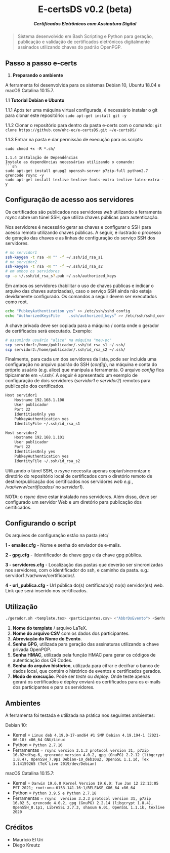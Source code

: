 <h1 align="center">E-certsDS v0.2 (beta)</h1>
<h5 align="center">
Certificados Eletrônicos com Assinatura Digital
</h5>

>Sistema desenvolvido em Bash Scripting e Python para  geração, publicação e validação de certificados eletrônicos digitalmente assinados utilizando chaves do padrão OpenPGP.

## Passo a passo e-certs

1. **Preparando o ambiente**

A ferramenta foi desenvolvida para os sistemas Debian 10, Ubuntu 18.04 e macOS Catalina 10.15.7.

1.1 **Tutorial Debian e Ubuntu**

1.1.1 Após ter uma máquina virtual configurada, é necessário instalar o git para clonar este repositório:
```sudo apt-get install git -y```

1.1.2 Clonar o repositório para dentro da pasta e-certs com o comando:
```git clone https://github.com/uhc-ec/e-certsDS.git ~/e-certsDS/```

1.1.3 Entrar na pasta e dar permissão de execução para os scripts:
```cd e-certsDS/
sudo chmod +x -R *.sh/ 

1.1.4 Instalação de Dependências
Instale as dependências necessárias utilizando o comando:
```sh
sudo apt-get install gnupg2 openssh-server p7zip-full python2.7 qrencode rsync -y
sudo apt-get install texlive texlive-fonts-extra texlive-latex-extra -y
```

## Configuração de acesso aos servidores

Os certificados são publicados nos servidores *web* utilizando a ferramenta *rsync* sobre um túnel SSH, que utiliza chaves públicas para autenticação.

Nos servidores é necessário gerar as chaves e configurar o SSH para acesso remoto utilizando chaves públicas. A seguir, é ilustrado o processo de geração das chaves e as linhas de configuração do serviço SSH dos servidores.

```.sh
# no servidor1
ssh-keygen -t rsa -N "" -f ~/.ssh/id_rsa_s1
# no servidor2
ssh-keygen -t rsa -N "" -f ~/.ssh/id_rsa_s2 
# em ambos os servidores
cp -a ~/.ssh/id_rsa_s?.pub ~/.ssh/authorized_keys
```

Em ambos os servidores (habilitar o uso de chaves públicas e indicar o arquivo das chaves autorizadas), caso o serviço SSH ainda não esteja devidamente configurado. Os comandos a seguir devem ser executados como root.
```.sh
echo "PubkeyAuthentication yes" >> /etc/ssh/sshd_config 
echo "AuthorizedKeysFile	.ssh/authorized_keys" >> /etc/ssh/sshd_config 
```

A chave privada deve ser copiada para a máquina / conta onde o gerador de certificados será executado. Exemplo: 
```.sh
# assumindo usuário "alice" na máquina "meu-pc"
scp servidor1:/home/publicador/.ssh/id_rsa_s1 ~/.ssh/
scp servidor2:/home/publicador/.ssh/id_rsa_s2 ~/.ssh/
```

Finalmente, para cada um dos servidores da lista, pode ser incluída uma configuração no arquivo padrão do SSH (*config*), na máquina e conta do próprio usuário (e.g. alice) que manipula a ferramenta.
O arquivo *config* fica tipicamente em *~/.ssh/*.
A seguir é apresentado um exemplo de configuração de dois servidores (*servidor1* e *servidor2*) remotos para publicação dos certificados. 

```.sh
Host servidor1
	Hostname 192.168.1.100
	User publicador
	Port 22
	IdentitiesOnly yes
	PubkeyAuthentication yes
	IdentityFile ~/.ssh/id_rsa_s1

Host servidor2
	Hostname 192.168.1.101
	User publicador
	Port 22
	IdentitiesOnly yes
	PubkeyAuthentication yes
	IdentityFile ~/.ssh/id_rsa_s2
```

Utilizando o túnel SSH, o *rsync* necessita apenas copiar/sincronizar o diretório do repositório local de certificados com o diretório remoto de destino/publicação dos certificados nos servidores *web* *e.g.*, */var/www/certificados/* no *servidor1*).

NOTA: o *rsync* deve estar instalado nos servidores. Além disso, deve ser configurado um servidor Web e um diretório para publicação dos certificados.

## Configurando o script

Os arquivos de configuração estão na pasta /etc/

**1 - emailer.cfg** - Nome e senha do enviador de e-mails.

**2 - gpg.cfg** - iIdentificador da chave gpg e da chave gpg pública.

**3 - servidores.cfg** - Localização das pastas que deverão ser sincronizadas nos servidores, com o identificador do ssh, e caminho da pasta. e.g.: servidor1:/var/www/certificados/.

**4 - url_publica.cfg** - Url pública do(s) certificado(s) no(s) servidor(es) web. Link que será inserido nos certificados.


## Utilização

```sh
./gerador.sh <template.tex> <participantes.csv> <"AbbrDoEvento"> <SenhaGPG> <SenhaHMAC> <SenhaDoHistory> <[teste/deploy]>
```
1. **Nome do template** / arquivo LaTeX.
2. **Nome do arquivo CSV** com os dados dos participantes.
3. **Abreviação do Nome do Evento**.
4. **Senha GPG**, utilizada para geração das assinaturas utilizando a chave privada OpenPGP.
5. **Senha HMAC**, utilizada pela função HMAC para gerar os códigos de autenticação dos QR Codes.
6. **Senha do arquivo histórico**, utilizada para cifrar e decifrar o banco de dados local, que contém o histórico de eventos e certificados gerados.
7. **Modo de execução**. Pode ser *teste* ou *deploy*. Onde teste apenas gerará os certificados e deploy enviará os certificados para os e-mails dos participantes e para os servidores.

## Ambientes 

A ferramenta foi testada e utilizada na prática nos seguintes ambientes:

Debian 10:

- Kernel = `Linux deb 4.19.0-17-amd64 #1 SMP Debian 4.19.194-1 (2021-06-10) x86_64 GNU/Linux`
- Python = `Python 2.7.16`
- Ferramentas = `rsync version 3.1.3 protocol version 31, p7zip 16.02+dfsg-6, qrencode version 4.0.2, gpg (GnuPG) 2.2.12 (libgcrypt 1.8.4), OpenSSH_7.9p1 Debian-10_deb10u2, OpenSSL 1.1.1d, Tex 3.14159265 (TeX Live 2019/dev/Debian)`

macOS Catalina 10.15.7:

- Kernel = `Darwin 19.6.0 Kernel Version 19.6.0: Tue Jan 12 22:13:05 PST 2021; root:xnu-6153.141.16~1/RELEASE_X86_64 x86_64`
- Python = `Python 3.9.5 e Python 2.7.18`
- Ferramentas = `rsync  version 3.2.3 protocol version 31, p7zip 16.02_5, qrencode 4.0.2, gpg (GnuPG) 2.2.14 (libgcrypt 1.8.4), OpenSSH_8.1p1, LibreSSL 2.7.3, shasum 6.01, OpenSSL 1.1.1k, texlive 2020`

## Créditos
* Maurício El Uri
* Diego Kreutz
